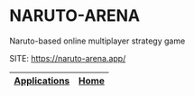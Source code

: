 # NARUTO-ARENA

 Naruto-based online multiplayer strategy game

 SITE: https://naruto-arena.app/

 | [Applications](https://portable-linux-apps.github.io/apps.html) | [Home](https://portable-linux-apps.github.io)
 | --- | --- |
